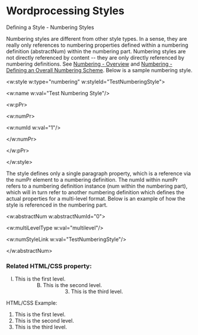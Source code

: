 # Wordprocessing Styles

Defining a Style - Numbering Styles

Numbering styles are different from other style types. In a sense, they are really only references to numbering properties defined within a numbering definition (abstractNum) within the numbering part. Numbering styles are not directly referenced by content -- they are only directly referenced by numbering definitions. See [Numbering - Overview](WPnumbering.md) and [Numbering - Defining an Overall Numbering Scheme](WPnumberingAbstractNum.md). Below is a sample numbering style.

<w:style w:type="numbering" w:styleId="TestNumberingStyle">

<w:name w:val="Test Numbering Style"/>

<w:pPr>

<w:numPr>

<w:numId w:val="1"/>

</w:numPr>

</w:pPr>

</w:style>

The style defines only a single paragraph property, which is a reference via the numPr element to a numbering definition. The numId within numPr refers to a numbering definition instance (num within the numbering part), which will in turn refer to another numbering definition which defines the actual properties for a multi-level format. Below is an example of how the style is referenced in the numbering part.

<w:abstractNum w:abstractNumId="0">

<w:multiLevelType w:val="multilevel"/>

<w:numStyleLink w:val="TestNumberingStyle"/>

</w:abstractNum>

### Related HTML/CSS property:

<ol>

<li style="list-style-type:upper-roman;">This is the first level.</li>

<li style="list-style-type:upper-alpha; margin-left:2cm;">This is the second level.</li>

<li style="list-style-type:decimal; margin-left:4cm;">This is the third level.</li>

</ol>

HTML/CSS Example:

1. This is the first level.
2. This is the second level.
3. This is the third level.
